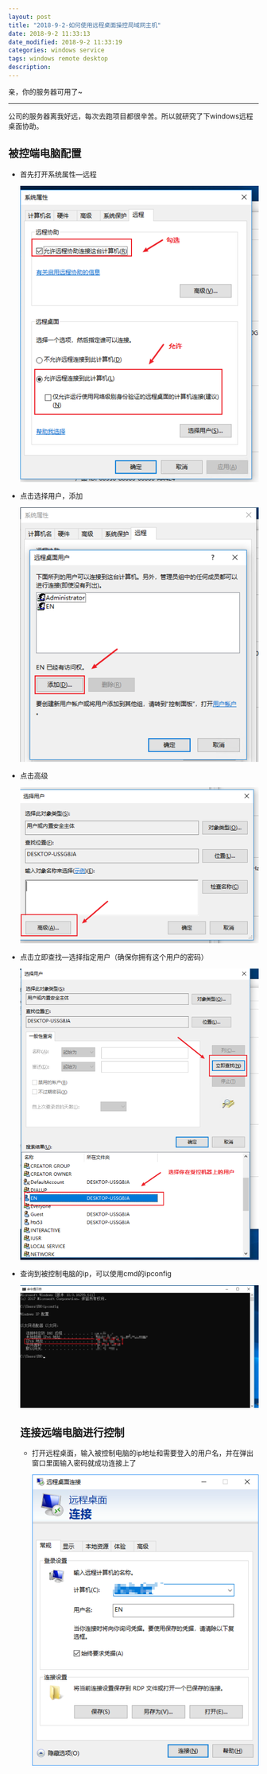 ```yaml
---
layout: post
title: "2018-9-2-如何使用远程桌面操控局域网主机"
date: 2018-9-2 11:33:13
date_modified: 2018-9-2 11:33:19
categories: windows service
tags: windows remote desktop
description: 
---
```


亲，你的服务器可用了~

-----

公司的服务器离我好远，每次去跑项目都很辛苦。所以就研究了下windows远程桌面协助。

## 被控端电脑配置

- 首先打开系统属性—远程

  ![1535860596337](../media/1535860596337.png)

- 点击选择用户，添加

  ![1535860678167](../media/1535860678167.png)

- 点击高级

  ![1535860724978](../media/1535860724978.png)

- 点击立即查找—选择指定用户（确保你拥有这个用户的密码）

  ![1535860876233](../media/1535860876233.png)

- 查询到被控制电脑的ip，可以使用cmd的ipconfig

  ![1535869583297](../media/1535869583297.png)





  ## 连接远端电脑进行控制

  - 打开远程桌面，输入被控制电脑的ip地址和需要登入的用户名，并在弹出窗口里面输入密码就成功连接上了

    ![1535869687211](../media/1535869687211.png)





